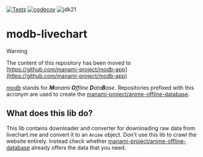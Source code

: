 [![Tests](https://github.com/manami-project/modb-livechart/actions/workflows/tests.yml/badge.svg)](https://github.com/manami-project/modb-livechart/actions/workflows/tests.yml) [![codecov](https://codecov.io/gh/manami-project/modb-livechart/graph/badge.svg?token=9KX5SLHFKX)](https://codecov.io/gh/manami-project/modb-livechart) ![jdk21](https://img.shields.io/badge/jdk-21-informational)
# modb-livechart

> [!WARNING]  
> The content of this repository has been moved to [https://github.com/manami-project/modb-app](https://github.com/manami-project/modb-app)

_[modb](https://github.com/manami-project?tab=repositories&q=modb&type=source)_ stands for _**M**anami **O**ffline **D**ata**B**ase_. Repositories prefixed with this acronym are used to create the [manami-project/anime-offline-database](https://github.com/manami-project/anime-offline-database).

## What does this lib do?
This lib contains downloader and converter for downloading raw data from livechart.me and convert it to an `Anime` object.
Don't use this lib to crawl the website entirely. Instead check whether [manami-project/anime-offline-database](https://github.com/manami-project/anime-offline-database) already offers the data that you need.